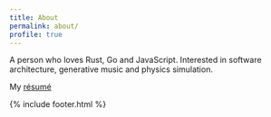 ```yaml
---
title: About
permalink: about/
profile: true
---
```


A person who loves Rust, Go and JavaScript. Interested in software architecture, generative music and physics simulation.

My [résumé](http://0x7b1.me/assets/files.cv)

{% include footer.html %}